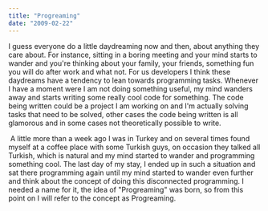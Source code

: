 ```yaml
---
title: "Progreaming"
date: "2009-02-22"
---
```


I guess everyone do a little daydreaming now and then, about anything they care about. For instance, sitting in a boring meeting and your mind starts to wander and you're thinking about your family, your friends, something fun you will do after work and what not. For us developers I think these daydreams have a tendency to lean towards programming tasks. Whenever I have a moment were I am not doing something useful, my mind wanders away and starts writing some really cool code for something. The code being written could be a project I am working on and I'm actually solving tasks that need to be solved, other cases the code being written is all glamorous and in some cases not theoretically possible to write.

 A little more than a week ago I was in Turkey and on several times found myself at a coffee place with some Turkish guys, on occasion they talked all Turkish, which is natural and my mind started to wander and programming something cool. The last day of my stay, I ended up in such a situation and sat there programming again until my mind started to wander even further and think about the concept of doing this disconnected programming. I needed a name for it, the idea of "Progreaming" was born, so from this point on I will refer to the concept as Progreaming.
